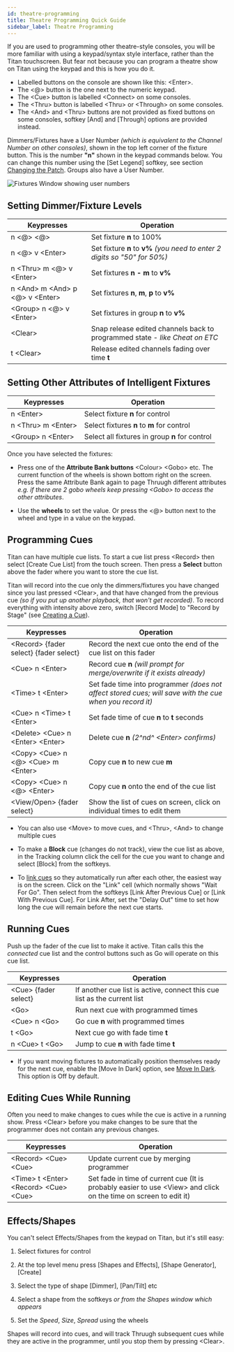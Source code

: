 ```yaml
---
id: theatre-programming
title: Theatre Programming Quick Guide
sidebar_label: Theatre Programming
---
```


If you are used to programming other theatre-style consoles, you will be
more familiar with using a keypad/syntax style interface, rather than the Titan
touchscreen. But fear not because you can program a theatre show on
Titan using the keypad and this is how you do it.

- Labelled buttons on the console are shown like this: \<Enter\>. 
- The \<@\> button is the one next to the numeric keypad. 
- The \<Cue\> button is labelled \<Connect\> on some consoles. 
- The \<Thru\> button is labelled \<Thru\> or \<Through\> on some consoles. 
- The \<And\> and \<Thru\> buttons are not provided as fixed buttons on some consoles, softkey \[And\] and \[Through\] options are provided instead.

Dimmers/Fixtures have a User Number *(which is equivalent to the Channel
Number on other consoles)*, shown in the top left corner of the fixture
button. This is the number **"n"** shown in the keypad commands below. You can
change this number using the \[Set Legend\] softkey, see section [Changing the Patch](../patching/changing-the-patch.md#setting-legends).
Groups also have a User Number.

![Fixtures Window showing user numbers](/docs/images/Fixtures-Window-showing-user-numbers.png)

## Setting Dimmer/Fixture Levels

 Keypresses | Operation
------------|-------------------
 n \<@\> \<@\> | Set fixture **n** to 100%
 n \<@\> v \<Enter\> | Set fixture **n** to **v%** *(you need to enter 2 digits so "50" for 50%)*
 n \<Thru\> m \<@\> v \<Enter\> | Set fixtures **n - m** to **v%**
 n \<And\> m \<And\> p \<@\> v \<Enter\> | Set fixtures **n**, **m**, **p** to **v%**
 \<Group\> n \<@\> v \<Enter\> | Set fixtures in group **n** to **v%**
 \<Clear\> | Snap release edited channels back to programmed state - *like Cheat on ETC*
 t \<Clear\> | Release edited channels fading over time **t**

## Setting Other Attributes of Intelligent Fixtures

 Keypresses | Operation
------------|-------------------
n \<Enter\> | Select fixture **n** for control
n \<Thru\> m \<Enter\> | Select fixtures **n** to **m** for control
\<Group\> n \<Enter\> | Select all fixtures in group **n** for control

Once you have selected the fixtures:
-   Press one of the **Attribute Bank buttons** \<Colour\> \<Gobo\> etc. The
    current function of the wheels is shown bottom right on the screen.
    Press the same Attribute Bank again to page Thruugh different
    attributes *e.g. if there are 2 gobo wheels keep pressing \<Gobo\> to
    access the other attributes*.

-   Use the **wheels** to set the value. Or press the \<@\> button next to
    the wheel and type in a value on the keypad.

## Programming Cues

Titan can have multiple cue lists. To start a cue list press \<Record\>
then select \[Create Cue List\] from the touch screen. Then press a **Select**
button above the fader where you want to store the cue list.

Titan will record into the cue only the dimmers/fixtures you have changed
since you last pressed \<Clear\>, and that have changed from the
previous cue *(so if you put up another playback, that won't get
recorded)*. To record everything with intensity above zero, switch
\[Record Mode\] to "Record by Stage" (see [Creating a Cue](../cues/creating-a-cue.md#creating-a-cue)).

 Keypresses | Operation
------------|-------------------
\<Record\> {fader select} {fader select} | Record the next cue onto the end of the cue list on this fader
<Record> \<Cue\> n \<Enter\> | Record cue **n** *(will prompt for merge/overwrite if it exists already)*
\<Time\> t \<Enter\> | Set fade time into programmer *(does not affect stored cues; will save with the cue when you record it)*
\<Cue\> n \<Time\> t \<Enter\> | Set fade time of cue **n** to **t** seconds
\<Delete\> \<Cue\> n \<Enter\> \<Enter\> | Delete cue **n** *(2^nd^ \<Enter\> confirms)*
\<Copy\> \<Cue\> n \<@\> \<Cue\> m \<Enter\> | Copy cue **n** to new cue **m**
\<Copy\> \<Cue\> n \<@\> \<Enter\> | Copy cue **n** onto the end of the cue list
\<View/Open\> {fader select} | Show the list of cues on screen, click on individual times to edit them

- You can also use \<Move\> to move cues, and \<Thru\>, \<And\> to change multiple cues

- To make a **Block** cue (changes do not track), view the cue list as above,
	in the Tracking column click the cell for the cue you want to change and
	select \[Block\] from the softkeys.

- To [link cues](cue-list-timing.md#cue-linking--link-offset) so they automatically run after each other, 
	the easiest way is on the screen. Click on the "Link" cell
	(which normally shows "Wait For Go". Then select from the softkeys
	\[Link After Previous Cue\] or \[Link With Previous Cue\]. For Link
	After, set the "Delay Out" time to set how long the cue will remain
	before the next cue starts.

## Running Cues

Push up the fader of the cue list to make it active. Titan calls this the *connected* cue list and the control buttons
such as Go will operate on this cue list.

 Keypresses | Operation
------------|-------------------
\<Cue\> {fader select} |If another cue list is active, connect this cue list as the current list
\<Go\> | Run next cue with programmed times
\<Cue\> n \<Go\> | Go cue **n** with programmed times
t \<Go\> | Next cue go with fade time **t**
n \<Cue\> t \<Go\> | Jump to cue **n** with fade time **t**

- If you want moving fixtures to automatically position themselves ready
	for the next cue, enable the \[Move In Dark\] option, see [Move In Dark](../docs/next/cue-lists/cue-list-options#move-in-dark).
	This option is Off by default.

## Editing Cues While Running

Often you need to make changes to cues while the cue is active in a
running show. Press \<Clear\> before you make changes to be sure that
the programmer does not contain any previous changes.

 Keypresses | Operation
------------|-------------------
\<Record\> \<Cue\> \<Cue\> | Update current cue by merging programmer
\<Time\> t \<Enter\> \<Record\> \<Cue\> \<Cue\> | Set fade in time of current cue (It is probably easier to use \<View\> and click on the time on  screen to edit it)

## Effects/Shapes

You can't select Effects/Shapes from the keypad on Titan, but it's still
easy:

1. Select fixtures for control

2. At the top level menu press \[Shapes and Effects\], \[Shape
    Generator\], \[Create\]

3. Select the type of shape \[Dimmer\], \[Pan/Tilt\] etc

4. Select a shape from the softkeys *or from the Shapes window which
    appears*

5. Set the *Speed*, *Size*, *Spread* using the wheels

Shapes will record into cues, and will track Thruugh subsequent cues
while they are active in the programmer, until you stop them by pressing
\<Clear\>.